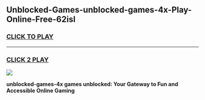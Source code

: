 
## Unblocked-Games-unblocked-games-4x-Play-Online-Free-62isl
<h3>
<a href="https://premium76.site?title=unblocked-games-4x&ref=26A">CLICK TO PLAY</a></h3>
<hr>

<h3>
<a href="https://premium76.site?title=unblocked-games-4x&ref=26A">CLICK 2 PLAY</a>
  
</h3>

<a href="https://premium76.site?title=unblocked-games-4x&ref=26A"><img src="https://clearcache.store/games.png"></a>


**unblocked-games-4x games unblocked: Your Gateway to Fun and Accessible Online Gaming**
